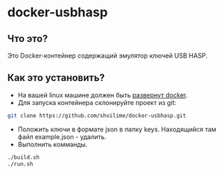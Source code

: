 # docker-usbhasp

## Что это?

Это Docker-контейнер содержащий эмулятор ключей USB HASP.

## Как это установить?

- На вашей linux машине должен быть [развернут docker](https://www.digitalocean.com/community/tutorials/docker-ubuntu-18-04-1-ru).
- Для запуска контейнера склонируйте проект из git:
```Bash
git clone https://github.com/shvilime/docker-usbhasp.git
```
- Положить ключи в формате json в папку keys. Находящийся там файл example.json - удалить.
- Выполнить комманды.
```Bash
./build.sh
./run.sh
```